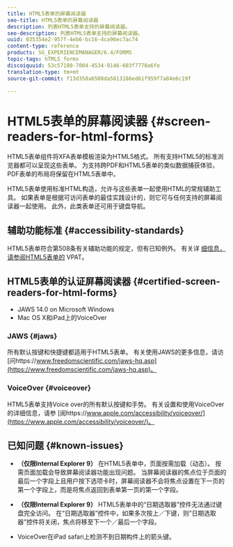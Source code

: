 ```yaml
---
title: HTML5表单的屏幕阅读器
seo-title: HTML5表单的屏幕阅读器
description: 列表HTML5表单支持的屏幕阅读器。
seo-description: 列表HTML5表单支持的屏幕阅读器。
uuid: 035354e2-957f-4eb6-bc16-4ca96ec7ac74
content-type: reference
products: SG_EXPERIENCEMANAGER/6.4/FORMS
topic-tags: hTML5_forms
discoiquuid: 53c57180-7004-4534-9146-603f7770a6fe
translation-type: tm+mt
source-git-commit: f13d358a6508da5813186ed61f959f7a84e6c19f

---
```



# HTML5表单的屏幕阅读器 {#screen-readers-for-html-forms}

HTML5表单组件将XFA表单模板渲染为HTML5格式。 所有支持HTML5的标准浏览器都可以呈现这些表单。 为支持跨PDF和HTML5表单的类似数据捕获体验，PDF表单的布局将保留在HTML5表单中。

HTML5表单使用标准HTML构造，允许与这些表单一起使用HTML的常规辅助工具。 如果表单是根据可访问表单的最佳实践设计的，则它可与任何支持的屏幕阅读器一起使用。 此外，此类表单还可用于键盘导航。

## 辅助功能标准 {#accessibility-standards}

HTML5表单符合第508条有关辅助功能的规定，但有已知例外。 有关详 [细信息，请参阅HTML5表单的](https://www.adobe.com/mena_en/accessibility/compliance/livecycle-mobile-forms-es4-section-508-vpat.html) VPAT。

## HTML5表单的认证屏幕阅读器 {#certified-screen-readers-for-html-forms}

* JAWS 14.0 on Microsoft Windows
* Mac OS X和iPad上的VoiceOver

### JAWS {#jaws}

所有默认按键和快捷键都适用于HTML5表单。 有关使用JAWS的更多信息，请访 [问https://www.freedomscientific.com/jaws-hq.asp](https://www.freedomscientific.com/jaws-hq.asp)。

### VoiceOver {#voiceover}

HTML5表单支持Voice over的所有默认按键和手势。 有关设置和使用VoiceOver的详细信息，请参 [阅https://www.apple.com/accessibility/voiceover/](https://www.apple.com/accessibility/voiceover/)。

## 已知问题 {#known-issues}

* **（仅限Internal Explorer 9）** 在HTML5表单中，页面按需加载（动态）。 按需页面加载会导致屏幕阅读器功能出现问题。 当屏幕阅读器的焦点位于页面的最后一个字段上且用户按下选项卡时，屏幕阅读器不会将焦点设置在下一页的第一个字段上，而是将焦点返回到表单第一页的第一个字段。
* **（仅限Internal Explorer 9）** HTML5表单中的“日期选取器”控件无法通过键盘完全访问。 在“日期选取器”控件中，如果多次按上／下键，则“日期选取器”控件将关闭，焦点将移至下一个／最后一个字段。

* VoiceOver在iPad safari上检测不到日期构件上的箭头键。
